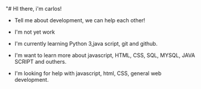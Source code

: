 "# HI there, i'm carlos!
- Tell me about development, we can help each other!


- I'm not yet work
- I'm currently learning Python 3,java script, git and github.
- I'm want to learn more about javascript, HTML, CSS, SQL, MYSQL, JAVA SCRIPT and outhers.
- I'm looking for help with javascript, html, CSS, general web development.
